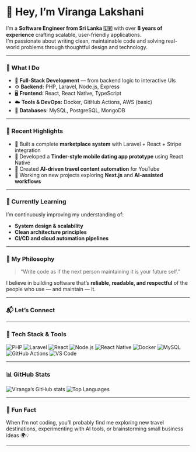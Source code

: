 # 👋 Hey, I’m Viranga Lakshani

I’m a **Software Engineer from Sri Lanka 🇱🇰** with over **8 years of experience** crafting scalable, user-friendly applications.  
I’m passionate about writing clean, maintainable code and solving real-world problems through thoughtful design and technology.

---

### 💼 What I Do
- 🧱 **Full-Stack Development** — from backend logic to interactive UIs  
- ⚙️ **Backend:** PHP, Laravel, Node.js, Express  
- 🖥️ **Frontend:** React, React Native, TypeScript  
- ☁️ **Tools & DevOps:** Docker, GitHub Actions, AWS (basic)  
- 🧩 **Databases:** MySQL, PostgreSQL, MongoDB  

---

### 🚀 Recent Highlights
- 🛒 Built a complete **marketplace system** with Laravel + React + Stripe integration  
- 📱 Developed a **Tinder-style mobile dating app prototype** using React Native  
- 🧠 Created **AI-driven travel content automation** for YouTube  
- 🔧 Working on new projects exploring **Next.js** and **AI-assisted workflows**

---

### 🌱 Currently Learning
I’m continuously improving my understanding of:
- **System design & scalability**  
- **Clean architecture principles**  
- **CI/CD and cloud automation pipelines**

---

### 🧡 My Philosophy
> “Write code as if the next person maintaining it is your future self.”

I believe in building software that’s **reliable, readable, and respectful** of the people who use — and maintain — it.

---

### 📬 Let’s Connect


---

### 🧰 Tech Stack & Tools
![PHP](https://img.shields.io/badge/PHP-777BB4?logo=php&logoColor=white)
![Laravel](https://img.shields.io/badge/Laravel-FF2D20?logo=laravel&logoColor=white)
![React](https://img.shields.io/badge/React-20232A?logo=react&logoColor=61DAFB)
![Node.js](https://img.shields.io/badge/Node.js-339933?logo=node.js&logoColor=white)
![React Native](https://img.shields.io/badge/React%20Native-20232A?logo=react&logoColor=61DAFB)
![Docker](https://img.shields.io/badge/Docker-2496ED?logo=docker&logoColor=white)
![MySQL](https://img.shields.io/badge/MySQL-4479A1?logo=mysql&logoColor=white)
![GitHub Actions](https://img.shields.io/badge/GitHub%20Actions-2088FF?logo=github-actions&logoColor=white)
![VS Code](https://img.shields.io/badge/VS%20Code-0078D7?logo=visual-studio-code&logoColor=white)

---

### 📊 GitHub Stats
![Viranga’s GitHub stats](https://github-readme-stats.vercel.app/api?username=viranga-Lakshani&show_icons=true&theme=radical)
![Top Languages](https://github-readme-stats.vercel.app/api/top-langs/?username=viranga-Lakshani&layout=compact&theme=radical)

---

### 🏁 Fun Fact
When I’m not coding, you’ll probably find me exploring new travel destinations, experimenting with AI tools, or brainstorming small business ideas 🌍💡

---


